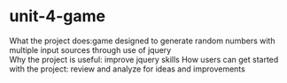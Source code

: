 # unit-4-game


What the project does:game designed to generate random numbers with multiple input sources through use of jquery  
Why the project is useful: improve jquery skills
How users can get started with the project: review and analyze for ideas and improvements
